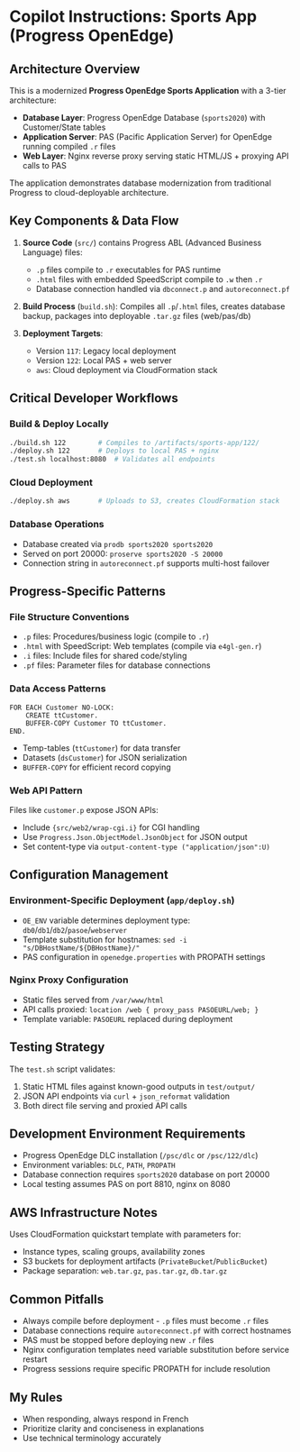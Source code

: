 # Copilot Instructions: Sports App (Progress OpenEdge)

## Architecture Overview

This is a modernized **Progress OpenEdge Sports Application** with a 3-tier architecture:
- **Database Layer**: Progress OpenEdge Database (`sports2020`) with Customer/State tables
- **Application Server**: PAS (Pacific Application Server) for OpenEdge running compiled `.r` files
- **Web Layer**: Nginx reverse proxy serving static HTML/JS + proxying API calls to PAS

The application demonstrates database modernization from traditional Progress to cloud-deployable architecture.

## Key Components & Data Flow

1. **Source Code** (`src/`) contains Progress ABL (Advanced Business Language) files:
   - `.p` files compile to `.r` executables for PAS runtime
   - `.html` files with embedded SpeedScript compile to `.w` then `.r`
   - Database connection handled via `dbconnect.p` and `autoreconnect.pf`

2. **Build Process** (`build.sh`): Compiles all `.p`/`.html` files, creates database backup, packages into deployable `.tar.gz` files (web/pas/db)

3. **Deployment Targets**:
   - Version `117`: Legacy local deployment
   - Version `122`: Local PAS + web server
   - `aws`: Cloud deployment via CloudFormation stack

## Critical Developer Workflows

### Build & Deploy Locally
```bash
./build.sh 122        # Compiles to /artifacts/sports-app/122/
./deploy.sh 122       # Deploys to local PAS + nginx
./test.sh localhost:8080  # Validates all endpoints
```

### Cloud Deployment
```bash
./deploy.sh aws       # Uploads to S3, creates CloudFormation stack
```

### Database Operations
- Database created via `prodb sports2020 sports2020`
- Served on port 20000: `proserve sports2020 -S 20000`
- Connection string in `autoreconnect.pf` supports multi-host failover

## Progress-Specific Patterns

### File Structure Conventions
- `.p` files: Procedures/business logic (compile to `.r`)
- `.html` with SpeedScript: Web templates (compile via `e4gl-gen.r`)
- `.i` files: Include files for shared code/styling
- `.pf` files: Parameter files for database connections

### Data Access Patterns
```progress
FOR EACH Customer NO-LOCK:
    CREATE ttCustomer.
    BUFFER-COPY Customer TO ttCustomer.
END.
```
- Temp-tables (`ttCustomer`) for data transfer
- Datasets (`dsCustomer`) for JSON serialization
- `BUFFER-COPY` for efficient record copying

### Web API Pattern
Files like `customer.p` expose JSON APIs:
- Include `{src/web2/wrap-cgi.i}` for CGI handling
- Use `Progress.Json.ObjectModel.JsonObject` for JSON output
- Set content-type via `output-content-type ("application/json":U)`

## Configuration Management

### Environment-Specific Deployment (`app/deploy.sh`)
- `OE_ENV` variable determines deployment type: `db0`/`db1`/`db2`/`pasoe`/`webserver`
- Template substitution for hostnames: `sed -i "s/DBHostName/${DBHostName}/"`
- PAS configuration in `openedge.properties` with PROPATH settings

### Nginx Proxy Configuration
- Static files served from `/var/www/html`
- API calls proxied: `location /web { proxy_pass PASOEURL/web; }`
- Template variable: `PASOEURL` replaced during deployment

## Testing Strategy

The `test.sh` script validates:
1. Static HTML files against known-good outputs in `test/output/`
2. JSON API endpoints via `curl` + `json_reformat` validation
3. Both direct file serving and proxied API calls

## Development Environment Requirements

- Progress OpenEdge DLC installation (`/psc/dlc` or `/psc/122/dlc`)
- Environment variables: `DLC`, `PATH`, `PROPATH`
- Database connection requires `sports2020` database on port 20000
- Local testing assumes PAS on port 8810, nginx on 8080

## AWS Infrastructure Notes

Uses CloudFormation quickstart template with parameters for:
- Instance types, scaling groups, availability zones
- S3 buckets for deployment artifacts (`PrivateBucket`/`PublicBucket`)
- Package separation: `web.tar.gz`, `pas.tar.gz`, `db.tar.gz`

## Common Pitfalls

- Always compile before deployment - `.p` files must become `.r` files
- Database connections require `autoreconnect.pf` with correct hostnames
- PAS must be stopped before deploying new `.r` files
- Nginx configuration templates need variable substitution before service restart
- Progress sessions require specific PROPATH for include resolution

## My Rules

- When responding, always respond in French
- Prioritize clarity and conciseness in explanations
- Use technical terminology accurately
